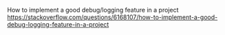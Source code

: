 
How to implement a good debug/logging feature in a project https://stackoverflow.com/questions/6168107/how-to-implement-a-good-debug-logging-feature-in-a-project
